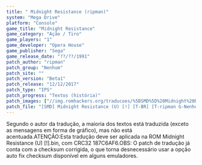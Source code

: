 ```yaml
---
title: " Midnight Resistance (ripman)"
system: "Mega Drive"
platform: "Console"
game_title: "Midnight Resistance"
game_category: "Ação / Tiro"
game_players: "1"
game_developer: "Opera House"
game_publisher: "Sega"
game_release_date: "??/??/1991"
patch_author: "ripman"
patch_group: "Nenhum"
patch_site: ""
patch_version: "Beta1"
patch_release: "12/12/2017"
patch_type: "IPS"
patch_progress: "Textos (história)"
patch_images: ["//img.romhackers.org/traducoes/%5BSMD%5D%20Midnight%20Resistance%20-%20ripman%20-%201.png","//img.romhackers.org/traducoes/%5BSMD%5D%20Midnight%20Resistance%20-%20ripman%20-%202.png","//img.romhackers.org/traducoes/%5BSMD%5D%20Midnight%20Resistance%20-%20ripman%20-%203.png"]
patch_file: "[SMD] Midnight Resistance (U) [!] [T-BR] [T-ripman G-Nenhum] [V-Beta1 A-2017].7z"
---
```

Segundo o autor da tradução, a maioria dos textos está traduzida (exceto as mensagens em forma de gráfico), mas não está acentuada.ATENÇÃO:Esta tradução deve ser aplicada na ROM Midnight Resistance (U) [!].bin, com CRC32 187C6AF6.OBS: O patch de tradução já conta com a checksum corrigida, o que torna desnecessário usar a opção auto fix checksum disponível em alguns emuladores.